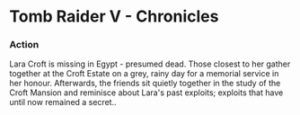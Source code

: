 # Tomb Raider V - Chronicles

### Action

Lara Croft is missing in Egypt - presumed dead. Those closest to her gather together at the Croft Estate on a grey, rainy day for a memorial service in her honour. Afterwards, the friends sit quietly together in the study of the Croft Mansion and reminisce about Lara's past exploits; exploits that have until now remained a secret..